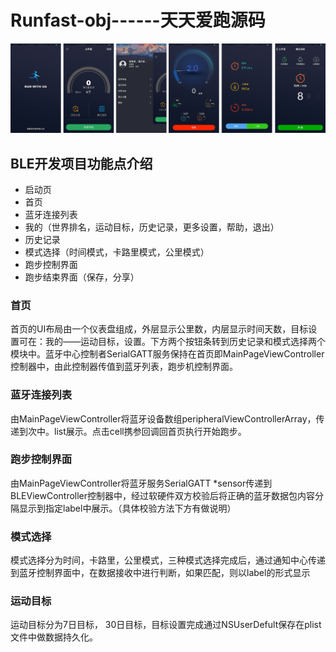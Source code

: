 # Runfast-obj------天天爱跑源码
 ![image](https://github.com/axiubest/Runfast-obj/blob/master/%E6%9C%AA%E6%A0%87%E9%A2%98-1.png)
 
 ##  BLE开发项目功能点介绍
 * 启动页
 * 首页
 * 蓝牙连接列表
 * 我的（世界排名，运动目标，历史记录，更多设置，帮助，退出）
 * 历史记录
 * 模式选择（时间模式，卡路里模式，公里模式）
 * 跑步控制界面
 * 跑步结束界面（保存，分享）

### 首页
首页的UI布局由一个仪表盘组成，外层显示公里数，内层显示时间天数，目标设置可在：我的——运动目标，设置。下方两个按钮条转到历史记录和模式选择两个模块中。蓝牙中心控制者SerialGATT服务保持在首页即MainPageViewController控制器中，由此控制器传值到蓝牙列表，跑步机控制界面。

### 蓝牙连接列表
由MainPageViewController将蓝牙设备数组peripheralViewControllerArray，传递到次中。list展示。点击cell携参回调回首页执行开始跑步。

### 跑步控制界面
由MainPageViewController将蓝牙服务SerialGATT *sensor传递到BLEViewController控制器中，经过软硬件双方校验后将正确的蓝牙数据包内容分隔显示到指定label中展示。（具体校验方法下方有做说明）

### 模式选择
模式选择分为时间，卡路里，公里模式，三种模式选择完成后，通过通知中心传递到蓝牙控制界面中，在数据接收中进行判断，如果匹配，则以label的形式显示

### 运动目标
运动目标分为7日目标， 30日目标，目标设置完成通过NSUserDefult保存在plist文件中做数据持久化。
